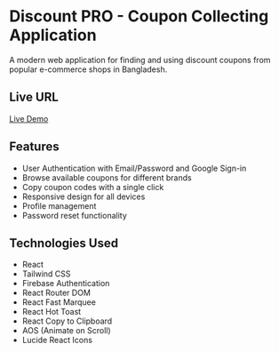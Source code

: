 # Discount PRO - Coupon Collecting Application

A modern web application for finding and using discount coupons from popular e-commerce shops in Bangladesh.

## Live URL
[Live Demo](https://discound-pro-purnendu.netlify.app/)



## Features


- User Authentication with Email/Password and Google Sign-in
- Browse available coupons for different brands
- Copy coupon codes with a single click
- Responsive design for all devices
- Profile management
- Password reset functionality



## Technologies Used

- React
- Tailwind CSS
- Firebase Authentication
- React Router DOM
- React Fast Marquee
- React Hot Toast
- React Copy to Clipboard
- AOS (Animate on Scroll)
- Lucide React Icons



